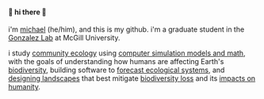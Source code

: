 #### 👋 hi there 👋

i'm [michael](www.michaelcatchen.com) (he/him), and this is my github. i'm a graduate student in the [Gonzalez Lab](http://gonzalezlab.weebly.com/) at McGill University.

i study [community ecology](https://en.wikipedia.org/wiki/Community_(ecology)) using [computer simulation models and math](https://en.wikipedia.org/wiki/Theoretical_ecology), with the goals of understanding how humans are affecting Earth's [biodiversity](https://en.wikipedia.org/wiki/Biodiversity), building software to [forecast ecological systems](https://en.wikipedia.org/wiki/Ecological_forecasting), and [designing landscapes](https://en.wikipedia.org/wiki/Wildlife_corridor) that best mitigate [biodiversity loss](https://en.wikipedia.org/wiki/Holocene_extinction) and its [impacts on humanity](https://en.wikipedia.org/wiki/Ecosystem_service).
